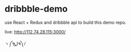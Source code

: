 # dribbble-demo
use React + Redux and dribbble api to build this demo repo.

live: http://112.74.28.115:3000/

ヽ༼ຈل͜ຈ༽ﾉ
